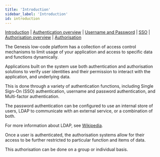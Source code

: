 ```yaml
---
title: 'Introduction'
sidebar_label: 'Introduction'
id: introduction
---
```


[Introduction](/server-modules/access-control/introduction)  | [Authentication overview](/server-modules/access-control/authentication-overview) | [Username and Password](/server-modules/access-control/password-authentication) | [SSO](/server-modules/access-control/sso-authentication) | [Authorisation overview](/server-modules/access-control/authorisation-overview) | [Authorisation](/server-modules/access-control/authorisation)

The Genesis low-code platform has a collection of access control mechanisms to limit usage of your application and access to specific data and functions dynamically.

Applications built on the system use both authentication and authorisation solutions to verify user identities and their permission to interact with the application, and underlying data.

This is done through a variety of authentication functions, including Single Sign-On (SSO) authentication, username and password authentication, and Multi-factor authentication.

The password authentication can be configured to use an internal store of users, LDAP to communicate with an external service, or a combination of both.

For more information about LDAP, see [Wikipedia](https://en.wikipedia.org/wiki/Lightweight_Directory_Access_Protocol).

Once a user is authenticated, the authorisation systems allow for their access to be further restricted to particular function and items of data.

This authorisation can be done on a group or individual basis.
